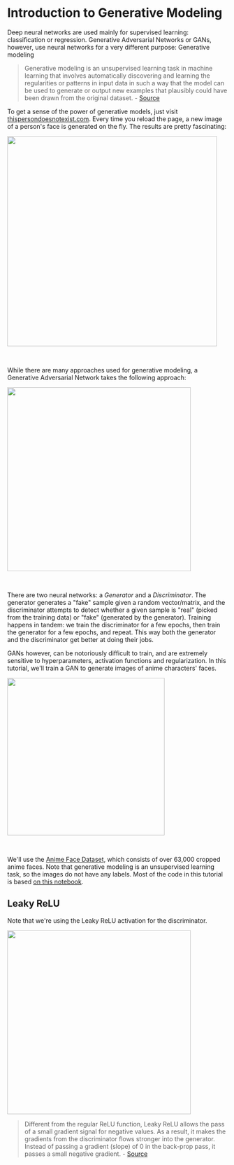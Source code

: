 # Introduction to Generative Modeling

Deep neural networks are used mainly for supervised learning: classification or regression. Generative Adversarial Networks or GANs, however, use neural networks for a very different purpose: Generative modeling

> Generative modeling is an unsupervised learning task in machine learning that involves automatically discovering and learning the regularities or patterns in input data in such a way that the model can be used to generate or output new examples that plausibly could have been drawn from the original dataset. - [Source](https://machinelearningmastery.com/what-are-generative-adversarial-networks-gans/)

To get a sense of the power of generative models, just visit [thispersondoesnotexist.com](https://thispersondoesnotexist.com). Every time you reload the page, a new image of a person's face is generated on the fly. The results are pretty fascinating:

<img src="https://imgix.bustle.com/inverse/4b/17/8f/0e/cf91/4506/99c7/e6a491c5d4ac/these-people-are-not-real--they-were-produced-by-our-generator-that-allows-control-over-different-a.png" style="width:480px; margin-bottom:32px"/>

While there are many approaches used for generative modeling, a Generative Adversarial Network takes the following approach:

<img src="https://i.imgur.com/6NMdO9u.png" style="width:420px; margin-bottom:32px"/>

There are two neural networks: a _Generator_ and a _Discriminator_. The generator generates a "fake" sample given a random vector/matrix, and the discriminator attempts to detect whether a given sample is "real" (picked from the training data) or "fake" (generated by the generator). Training happens in tandem: we train the discriminator for a few epochs, then train the generator for a few epochs, and repeat. This way both the generator and the discriminator get better at doing their jobs.

GANs however, can be notoriously difficult to train, and are extremely sensitive to hyperparameters, activation functions and regularization. In this tutorial, we'll train a GAN to generate images of anime characters' faces.

<img src="https://i.imgur.com/NaKtJs0.png" width="360" style="margin-bottom:32px"/>

We'll use the [Anime Face Dataset](https://github.com/Mckinsey666/Anime-Face-Dataset), which consists of over 63,000 cropped anime faces. Note that generative modeling is an unsupervised learning task, so the images do not have any labels. Most of the code in this tutorial is based [on this notebook](https://www.kaggle.com/splcher/starter-anime-face-dataset).

## Leaky ReLU

Note that we're using the Leaky ReLU activation for the discriminator.

<img src="https://cdn-images-1.medium.com/max/1600/1*ypsvQH7kvtI2BhzR2eT_Sw.png" width="420">

> Different from the regular ReLU function, Leaky ReLU allows the pass of a small gradient signal for negative values. As a result, it makes the gradients from the discriminator flows stronger into the generator. Instead of passing a gradient (slope) of 0 in the back-prop pass, it passes a small negative gradient. - [Source](https://sthalles.github.io/advanced_gans/)
